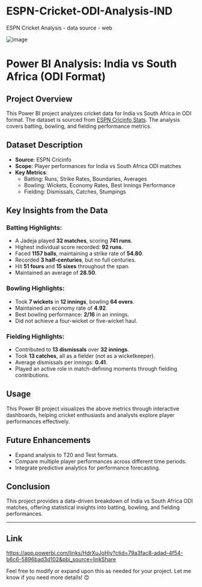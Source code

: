 # ESPN-Cricket-ODI-Analysis-IND
ESPN Cricket Analysis - data source - web

![image](https://github.com/user-attachments/assets/178c9f80-99bd-4714-b9d4-dc54a4dc990c)

# Power BI Analysis: India vs South Africa (ODI Format)

## Project Overview
This Power BI project analyzes cricket data for India vs South Africa in ODI format. The dataset is sourced from [ESPN Cricinfo Stats](https://stats.espncricinfo.com/ci/engine/stats). The analysis covers batting, bowling, and fielding performance metrics.

## Dataset Description
- **Source**: ESPN Cricinfo
- **Scope**: Player performances for India vs South Africa ODI matches
- **Key Metrics**:
  - Batting: Runs, Strike Rates, Boundaries, Averages
  - Bowling: Wickets, Economy Rates, Best Innings Performance
  - Fielding: Dismissals, Catches, Stumpings

## Key Insights from the Data
### Batting Highlights:
- A Jadeja played **32 matches**, scoring **741 runs**.
- Highest individual score recorded: **92 runs**.
- Faced **1157 balls**, maintaining a strike rate of **54.80**.
- Recorded **3 half-centuries**, but no full centuries.
- Hit **51 fours** and **15 sixes** throughout the span.
- Maintained an average of **28.50**.

### Bowling Highlights:
- Took **7 wickets** in **12 innings**, bowling **64 overs**.
- Maintained an economy rate of **4.92**.
- Best bowling performance: **2/16** in an innings.
- Did not achieve a four-wicket or five-wicket haul.

### Fielding Highlights:
- Contributed to **13 dismissals** over **32 innings**.
- Took **13 catches**, all as a fielder (not as a wicketkeeper).
- Average dismissals per innings: **0.41**.
- Played an active role in match-defining moments through fielding contributions.

## Usage
This Power BI project visualizes the above metrics through interactive dashboards, helping cricket enthusiasts and analysts explore player performances effectively.

## Future Enhancements
- Expand analysis to T20 and Test formats.
- Compare multiple player performances across different time periods.
- Integrate predictive analytics for performance forecasting.

## Conclusion
This project provides a data-driven breakdown of India vs South Africa ODI matches, offering statistical insights into batting, bowling, and fielding performances. 

---
## Link 
https://app.powerbi.com/links/HdrXuJoHiy?ctid=79a3fac8-adad-4f54-b6c6-5896bad3d102&pbi_source=linkShare

Feel free to modify or expand upon this as needed for your project. Let me know if you need more details! 😊

